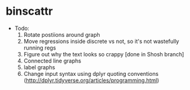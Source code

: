 # binscattr

* Todo:
  1) Rotate postiions around graph
  2) Move regressions inside discrete vs not, so it's not wastefully running regs
  3) Figure out why the text looks so crappy [done in Shosh branch]
  4) Connected line graphs
  5) label graphs
  6) Change input syntax using dplyr quoting conventions (http://dplyr.tidyverse.org/articles/programming.html)
